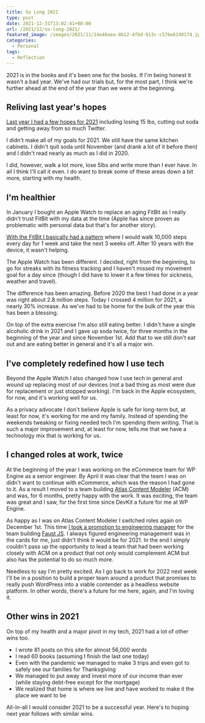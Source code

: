 ```yaml
---
title: So Long 2021
type: post
date: 2021-12-31T13:02:41+00:00
url: /2021/12/so-long-2021/
featured_image: /images/2021/11/14e46aea-8b12-4fbd-913c-c576e6140174.jpeg
categories:
  - Personal
tags:
  - Reflection
---
```


2021 is in the books and it's been one for the books. If I'm being honest it wasn't a bad year. We've had our trials but, for the most part, I think we're further ahead at the end of the year than we were at the beginning.

## Reliving last year's hopes

[Last year I had a few hopes for 2021][1] including losing 15 lbs, cutting out soda and getting away from so much Twitter.

I didn't make all of my goals for 2021. We still have the same kitchen cabinets. I didn't quit soda until November (and drank a lot of it before then) and I didn't read nearly as much as I did in 2020.

I did, however, walk a lot more, lose 5lbs and write more than I ever have. In all I think I'll call it even. I do want to break some of these areas down a bit more, starting with my health.

## I'm healthier

In January I bought an Apple Watch to replace an aging FitBit as I really didn't trust FitBit with my data at the time (Apple has since proven as problematic with personal data but that's for another story).

[With the FitBit I basically had a pattern][2] where I would walk 10,000 steps every day for 1 week and take the next 3 weeks off. After 10 years with the device, it wasn't helping.

The Apple Watch has been different. I decided, right from the beginning, to go for streaks with its fitness tracking and I haven't missed my movement goal for a day since (though I did have to lower it a few times for sickness, weather and travel).

The difference has been amazing. Before 2020 the best I had done in a year was right about 2.8 million steps. Today I crossed 4 million for 2021, a nearly 30% increase. As we've had to be home for the bulk of the year this has been a blessing.

On top of the extra exercise I'm also still eating better. I didn't have a single alcoholic drink in 2021 and I gave up soda twice, for three months in the beginning of the year and since November 1st. Add that to we still don't eat out and are eating better in general and it's all a major win.

## I've completely redefined how I use tech

Beyond the Apple Watch I also changed how I use tech in general and wound up replacing most of our devices (not a bad thing as most were due for replacement or just stopped working). I'm back in the Apple ecosystem, for now, and it's working well for us.

As a privacy advocate I don't believe Apple is safe for long-term but, at least for now, it's working for me and my family. Instead of spending the weekends tweaking or fixing needed tech I'm spending them writing. That is such a major improvement and, at least for now, tells me that we have a technology mix that is working for us.

## I changed roles at work, twice

At the beginning of the year I was working on the eCommerce team for WP Engine as a senior engineer. By April it was clear that the team I was on didn't want to continue with eCommerce, which was the reason I had gone to it. As a result I moved to a team building [Atlas Content Modeler][3] (ACM) and was, for 6 months, pretty happy with the work. It was exciting, the team was great and I saw, for the first time since DevKit a future for me at WP Engine.

As happy as I was on Atlas Content Modeler I switched roles again on December 1st. This time [I took a promotion to engineering manager][4] for the team building [Faust JS][5]. I always figured engineering management was in the cards for me, just didn't think it would be for 2021. In the end I simply couldn't pass up the opportunity to lead a team that had been working closely with ACM on a product that not only would complement ACM but also has the potential to do so much more.

Needless to say I'm pretty excited. As I go back to work for 2022 next week I'll be in a position to build a proper team around a product that promises to really push WordPress into a viable contender as a headless website platform. In other words, there's a future for me here, again, and I'm loving it.

## Other wins in 2021

On top of my health and a major pivot in my tech, 2021 had a lot of other wins too.

* I wrote 81 posts on this site for almost 56,000 words
* I read 60 books (assuming I finish the last one today)
* Even with the pandemic we managed to make 3 trips and even got to safely see our families for Thanksgiving
* We managed to put away and invest more of our income than ever (while staying debt-free except for the mortgage)
* We realized that home is where we live and have worked to make it the place we want to be

All-in-all I would consider 2021 to be a successful year. Here's to hoping next year follows with similar wins.

 [1]: /2020/12/hindsight-is-always-2020/
 [2]: /2017/12/making-fitbit-work-for-me-how-fitbit-really-has-made-me-more-fit/
 [3]: https://wordpress.org/plugins/atlas-content-modeler/
 [4]: /2021/12/bye-bye-dev-work-and-hello-engineering-management/
 [5]: https://faustjs.org